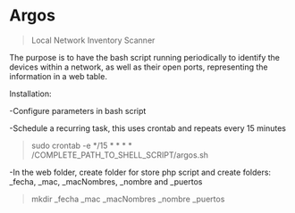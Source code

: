# Argos
>Local Network Inventory Scanner

The purpose is to have the bash script running periodically to identify the devices within a network, as well as their open ports, representing the information in a web table.

Installation:

-Configure parameters in bash script

-Schedule a recurring task, this uses crontab and repeats every 15 minutes
>sudo crontab -e
>*/15 * * * * /COMPLETE_PATH_TO_SHELL_SCRIPT/argos.sh

-In the web folder, create folder for store php script and create folders: _fecha, _mac, _macNombres, _nombre and _puertos
>mkdir _fecha _mac _macNombres _nombre _puertos
